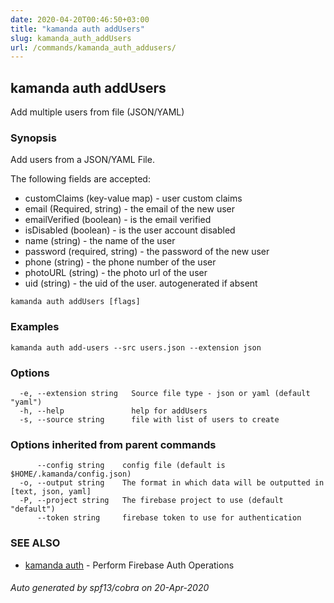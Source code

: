 ```yaml
---
date: 2020-04-20T00:46:50+03:00
title: "kamanda auth addUsers"
slug: kamanda_auth_addUsers
url: /commands/kamanda_auth_addusers/
---
```

## kamanda auth addUsers

Add multiple users from file (JSON/YAML)

### Synopsis

Add users from a JSON/YAML File. 
	
The following fields are accepted:	
- customClaims (key-value map) - user custom claims		
- email (Required, string) - the email of the new user
- emailVerified (boolean) - is the email verified
- isDisabled (boolean) - is the user account disabled
- name (string) - the name of the user
- password (required, string) - the password of the new user
- phone (string) - the phone number of the user
- photoURL (string) - the photo url of the user
- uid (string) - the uid of the user. autogenerated if absent
	

```
kamanda auth addUsers [flags]
```

### Examples

```
kamanda auth add-users --src users.json --extension json
```

### Options

```
  -e, --extension string   Source file type - json or yaml (default "yaml")
  -h, --help               help for addUsers
  -s, --source string      file with list of users to create
```

### Options inherited from parent commands

```
      --config string    config file (default is $HOME/.kamanda/config.json)
  -o, --output string    The format in which data will be outputted in [text, json, yaml]
  -P, --project string   The firebase project to use (default "default")
      --token string     firebase token to use for authentication
```

### SEE ALSO

* [kamanda auth](/commands/kamanda_auth/)	 - Perform Firebase Auth Operations

###### Auto generated by spf13/cobra on 20-Apr-2020
